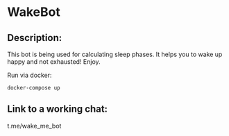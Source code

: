 # WakeBot
## Description: 
This bot is being used for calculating sleep phases. It helps you to wake up happy and not exhausted! Enjoy.  

Run via docker:

`docker-compose up`

## Link to a working chat:

t.me/wake_me_bot


